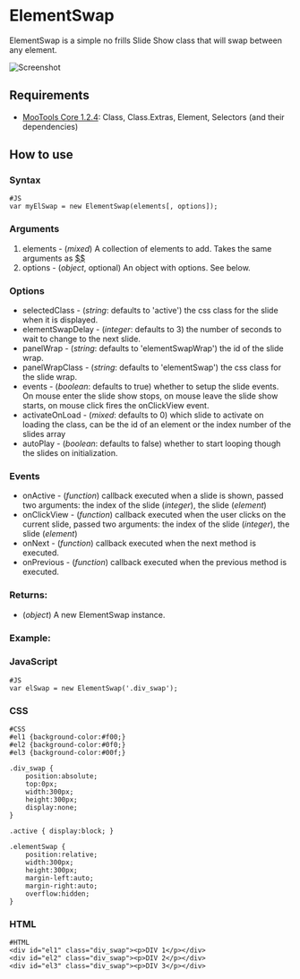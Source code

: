 ElementSwap
===========

ElementSwap is a simple no frills Slide Show class that will swap between any element.

![Screenshot](http://github.com/vincentbluff/ElementSwap/raw/master/screenshot.png)

Requirements
------------

* [MooTools Core 1.2.4](http://mootools.net/core): Class, Class.Extras, Element, Selectors (and their dependencies)

How to use
----------

### Syntax
	#JS
	var myElSwap = new ElementSwap(elements[, options]);

### Arguments

1. elements - (*mixed*) A collection of elements to add. Takes the same arguments as [$$]
2. options - (*object*, optional) An object with options. See below.

### Options
- selectedClass - (*string*: defaults to 'active') the css class for the slide when it is displayed.
- elementSwapDelay - (*integer*: defaults to 3) the number of seconds to wait to change to the next slide.
- panelWrap - (*string*: defaults to 'elementSwapWrap') the id of the slide wrap.
- panelWrapClass - (*string*: defaults to 'elementSwap') the css class for the slide wrap.
- events - (*boolean*: defaults to true) whether to setup the slide events. On mouse enter the slide show stops, on mouse leave the slide show starts, on mouse click fires the onClickView event.
- activateOnLoad - (*mixed*: defaults to 0) which slide to activate on loading the class, can be the id of an element or the index number of the slides array
- autoPlay - (*boolean*: defaults to false) whether to start looping though the slides on initialization.

### Events
- onActive - (*function*) callback executed when a slide is shown, passed two arguments: the index of the slide (*integer*), the slide (*element*)
- onClickView - (*function*)  callback executed when the user clicks on the current slide, passed two arguments: the index of the slide (*integer*), the slide (*element*)
- onNext - (*function*)  callback executed when the next method is executed.
- onPrevious - (*function*)  callback executed when the previous method is executed.

### Returns:

* (*object*) A new ElementSwap instance.

### Example:

### JavaScript
	#JS
	var elSwap = new ElementSwap('.div_swap');

### CSS
	#CSS
	#el1 {background-color:#f00;}
	#el2 {background-color:#0f0;}
	#el3 {background-color:#00f;}
	
	.div_swap {
		position:absolute;
		top:0px;
		width:300px;
		height:300px;
		display:none;
	}
	
	.active { display:block; }
	
	.elementSwap {
		position:relative;
		width:300px;
		height:300px;
		margin-left:auto;
		margin-right:auto;
		overflow:hidden;
	}

### HTML
	#HTML
	<div id="el1" class="div_swap"><p>DIV 1</p></div>
	<div id="el2" class="div_swap"><p>DIV 2</p></div>
	<div id="el3" class="div_swap"><p>DIV 3</p></div>


[$$]: http://www.mootools.net/docs/core/Element/Element#dollars